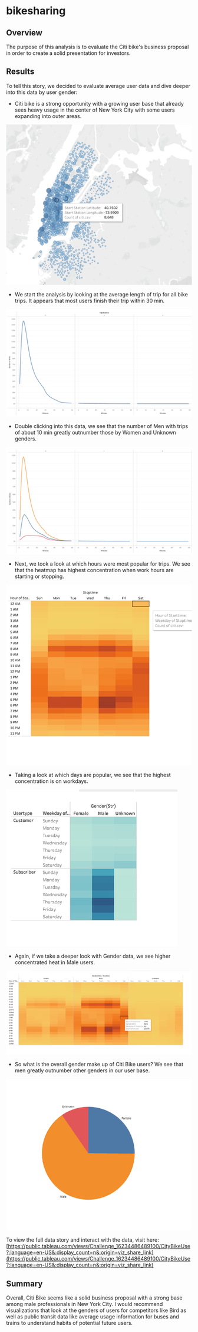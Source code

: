 # bikesharing

## Overview 

The purpose of this analysis is to evaluate the Citi bike's business proposal in order to create a solid presentation for investors.  

## Results 
To tell this story, we decided to evaluate average user data and dive deeper into this data by user gender: 

- Citi bike is a strong opportunity with a growing user base that already sees heavy usage in the center of New York City with some users expanding into outer areas. 

![map_image.png](map_image.png)
- We start the analysis by looking at the average length of trip for all bike trips. It appears that most users finish their trip within 30 min. 

![tripduration.png](tripduration.png)
- Double clicking into this data, we see that the number of Men with trips of about 10 min greatly outnumber those by Women and Unknown genders. 

![tripduration_gender.png](tripduration_gender.png)
- Next, we took a look at which hours were most popular for  trips. We see that the heatmap has highest concentration when work hours are starting or stopping.

![time_heatmap.png](time_heatmap.png)
- Taking a look at which days are popular, we see that the highest concentration is on workdays. 

![day_heatmap.png](day_heatmap.png)
- Again, if we take a deeper look with Gender data, we see higher concentrated heat in Male users. 

![heatmap_gender.png](heatmap_gender.png)
- So what is the overall gender make up of Citi Bike users? We see that men greatly outnumber other genders in our user base. 

![gender.png](gender.png)


To view the full data story and interact with the data, visit here: [https://public.tableau.com/views/Challenge_16234486489100/CityBikeUse?:language=en-US&:display_count=n&:origin=viz_share_link](https://public.tableau.com/views/Challenge_16234486489100/CityBikeUse?:language=en-US&:display_count=n&:origin=viz_share_link)


## Summary 

Overall, Citi Bike seems like a solid business proposal with a strong base among male professionals in New York City. I would recommend visualizations that look at the genders of users for competitors like Bird as well as public transit data like average usage information for buses and trains to understand habits of potential future users. 
